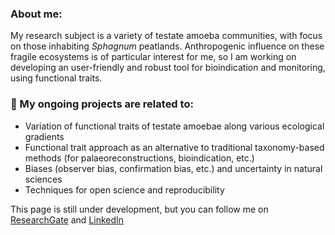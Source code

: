 ### About me:

My research subject is a variety of testate amoeba communities, with focus on those inhabiting *Sphagnum* peatlands. Anthropogenic influence on these fragile ecosystems is of particular interest for me, so I am working on developing an user-friendly and robust tool for bioindication and monitoring, using functional traits.

### 🌱 My ongoing projects are related to: 

- Variation of functional traits of testate amoebae along various ecological gradients
- Functional trait approach as an alternative to traditional taxonomy-based methods (for palaeoreconstructions, bioindication, etc.)
- Biases (observer bias, confirmation bias, etc.) and uncertainty in natural sciences 
- Techniques for open science and reproducibility

This page is still under development, but you can follow me on [ResearchGate](https://www.researchgate.net/profile/Elizaveta-Ermolaeva-2) and [LinkedIn](https://www.linkedin.com/in/elizaveta-ermolaeva-8423261a5/)
